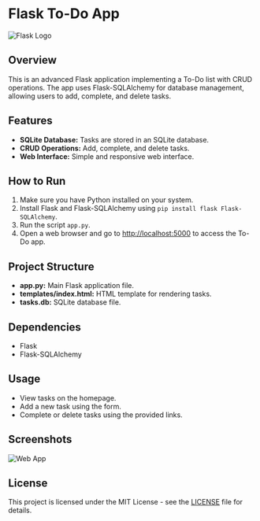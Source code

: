 # Flask To-Do App

![Flask Logo](flask-logo.png)

## Overview

This is an advanced Flask application implementing a To-Do list with CRUD operations. The app uses Flask-SQLAlchemy for database management, allowing users to add, complete, and delete tasks.

## Features

- **SQLite Database:** Tasks are stored in an SQLite database.
- **CRUD Operations:** Add, complete, and delete tasks.
- **Web Interface:** Simple and responsive web interface.

## How to Run

1. Make sure you have Python installed on your system.
2. Install Flask and Flask-SQLAlchemy using `pip install flask Flask-SQLAlchemy`.
3. Run the script `app.py`.
4. Open a web browser and go to [http://localhost:5000](http://localhost:5000) to access the To-Do app.

## Project Structure

- **app.py:** Main Flask application file.
- **templates/index.html:** HTML template for rendering tasks.
- **tasks.db:** SQLite database file.

## Dependencies

- Flask
- Flask-SQLAlchemy

## Usage

- View tasks on the homepage.
- Add a new task using the form.
- Complete or delete tasks using the provided links.

## Screenshots

![Web App](screenshot.png)

## License

This project is licensed under the MIT License - see the [LICENSE](LICENSE) file for details.
